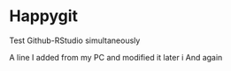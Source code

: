 # Happygit
Test Github-RStudio simultaneously

A line I added from my PC and modified it later
i
And again